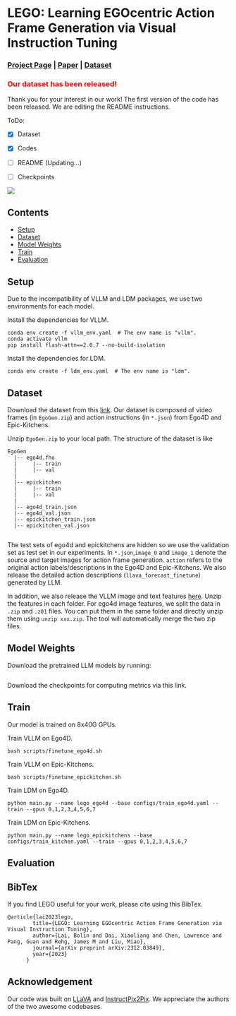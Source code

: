 # LEGO: Learning EGOcentric Action Frame Generation via Visual Instruction Tuning

### [Project Page](https://bolinlai.github.io/Lego_EgoActGen/) | [Paper](https://arxiv.org/pdf/2312.03849) | [Dataset](https://www.dropbox.com/scl/fo/4m0v9oy753aimas8rz6v1/ANoJhZQz2BdcGIVLzUsHdP0?rlkey=o8saklcszfc098mjnpid767ic&dl=0)

### <font color=red>**Our dataset has been released!**</font>

Thank you for your interest in our work! The first version of the code has been released. We are editing the README instructions.

ToDo:

- [x] Dataset

- [x] Codes

- [ ] README (Updating...)

- [ ] Checkpoints

 <img src='https://bolinlai.github.io/Lego_EgoActGen/figures/visualization_new_actions.png'/>



## Contents
- [Setup](#setup)
- [Dataset](#dataset)
- [Model Weights](#model-weights)
- [Train](#train)
- [Evaluation](#evaluation)

## Setup

Due to the incompatibility of VLLM and LDM packages, we use two environments for each model.

Install the dependencies for VLLM.

```shell
conda env create -f vllm_env.yaml  # The env name is "vllm".
conda activate vllm
pip install flash-attn==2.0.7 --no-build-isolation
```

Install the dependencies for LDM.

```shell
conda env create -f ldm_env.yaml  # The env name is "ldm".
```

## Dataset

Download the dataset from this [link](https://www.dropbox.com/scl/fo/4m0v9oy753aimas8rz6v1/ANoJhZQz2BdcGIVLzUsHdP0?rlkey=o8saklcszfc098mjnpid767ic&dl=0). Our dataset is composed of video frames (in `EgoGen.zip`) and action instructions (in `*.json`) from Ego4D and Epic-Kitchens. 

Unzip `EgoGen.zip` to your local path. The structure of the dataset is like
```
EgoGen
  |-- ego4d.fho
  |     |-- train
  |     |-- val
  |
  |-- epickitchen
  |     |-- train
  |     |-- val
  |
  |-- ego4d_train.json
  |-- ego4d_val.json
  |-- epickitchen_train.json
  |-- epickitchen_val.json
    
```
The test sets of ego4d and epickitchens are hidden so we use the validation set as test set in our experiments. In `*.json`,`image_0` and `image_1` denote the source and target images for action frame generation. `action` refers to the original action labels/descriptions in the Ego4D and Epic-Kitchens. We also release the detailed action descriptions (`llava_forecast_finetune`) generated by LLM.

In addition, we also release the VLLM image and text features [here](https://www.dropbox.com/scl/fo/5tr0fjzjxzimnvgx6tath/AGQZnNWt8dHERcyBPzTdIGQ?rlkey=1gqx4p0v4pf869q225rwynt3r&dl=0). Unzip the features in each folder. For ego4d image features, we split the data in `.zip` and `.z01` files. You can put them in the same folder and directly unzip them using `unzip xxx.zip`. The tool will automatically merge the two zip files.


## Model Weights

Download the pretrained LLM models by running:
```shell

```

Download the checkpoints for computing metrics via this link.


## Train

Our model is trained on 8x40G GPUs.

Train VLLM on Ego4D.

```shell
bash scripts/finetune_ego4d.sh
```

Train VLLM on Epic-Kitchens.

```shell
bash scripts/finetune_epickitchen.sh
```

Train LDM on Ego4D.

```shell
python main.py --name lego_ego4d --base configs/train_ego4d.yaml --train --gpus 0,1,2,3,4,5,6,7
```

Train LDM on Epic-Kitchens.

```shell
python main.py --name lego_epickitchens --base configs/train_kitchen.yaml --train --gpus 0,1,2,3,4,5,6,7
```


## Evaluation


## BibTex

If you find LEGO useful for your work, please cite using this BibTex.

```
@article{lai2023lego,
        title={LEGO: Learning EGOcentric Action Frame Generation via Visual Instruction Tuning},
        author={Lai, Bolin and Dai, Xiaoliang and Chen, Lawrence and Pang, Guan and Rehg, James M and Liu, Miao},
        journal={arXiv preprint arXiv:2312.03849},
        year={2023}
      }
```


## Acknowledgement

Our code was built on [LLaVA](https://github.com/haotian-liu/LLaVA) and [InstructPix2Pix](https://github.com/timothybrooks/instruct-pix2pix). We appreciate the authors of the two awesome codebases.
